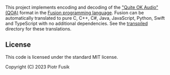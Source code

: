 This project implements encoding and decoding
of the ["Quite OK Audio" (QOA)](https://github.com/phoboslab/qoa) format
in the [Fusion programming language](https://fusion-lang.org).
Fusion can be automatically translated to pure C, C++, C#, Java, JavaScript,
Python, Swift and TypeScript with no additional dependencies.
See the [transpiled](transpiled) directory for these translations.

License
-------

This code is licensed under the standard MIT license.

Copyright (C) 2023 Piotr Fusik
